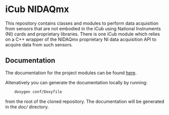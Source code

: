 iCub NIDAQmx
============

This repository contains classes and modules to perform data acquisition from sensors that are not embodied in the iCub using National Instruments (NI) cards and proprietary libraries.
There is one iCub module which relies on a C++ wrapper of the NIDAQmx proprietary NI data acquisition API to acquire data from such sensors.


Documentation
-------------
The documentation for the project modules can be found [here](http://joernano.github.io/icub-nidaqmx/doc/html/modules.html).

Altenatively you can generate the documentation locally by running:
```bash
    doxygen conf/Doxyfile
```
from the root of the cloned repository.
The documentation will be generated in the _doc/_ directory.
